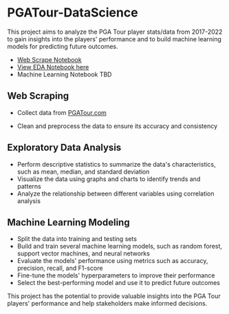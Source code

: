# PGATour-DataScience
This project aims to analyze the PGA Tour player stats/data from 2017-2022 to gain insights into the players' performance and to build machine learning models for predicting future outcomes.
- [Web Scrape Notebook](/PGA_WebScrape.ipynb)
- [View EDA Notebook here](/PGA_EDA.ipynb)
- Machine Learning Notebook TBD

## Web Scraping

- Collect data from [PGATour.com](https://www.pgatour.com/stats)

- Clean and preprocess the data to ensure its accuracy and consistency


## Exploratory Data Analysis
- Perform descriptive statistics to summarize the data's characteristics, such as mean, median, and standard deviation
- Visualize the data using graphs and charts to identify trends and patterns
- Analyze the relationship between different variables using correlation analysis


## Machine Learning Modeling

- Split the data into training and testing sets
- Build and train several machine learning models, such as random forest, support vector machines, and neural networks
- Evaluate the models' performance using metrics such as accuracy, precision, recall, and F1-score
- Fine-tune the models' hyperparameters to improve their performance
- Select the best-performing model and use it to predict future outcomes

This project has the potential to provide valuable insights into the PGA Tour players' performance and help stakeholders make informed decisions.
